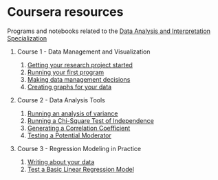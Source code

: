 # Coursera resources

Programs and notebooks related to the [Data Analysis and Interpretation Specialization](https://www.coursera.org/specializations/data-analysis)

1. Course 1 - Data Management and Visualization
    1. [Getting your research project started](http://fcollonval.tumblr.com/post/144046667654/is-internet-usage-increasing-suicide-rate)
    2. [Running your first program](Data_Analysis_First_Program.ipynb)
    3. [Making data management decisions](Making_Data_Management.ipynb)
    4. [Creating graphs for your data](Visualizing_Data.ipynb)

2. Course 2 - Data Analysis Tools
    1. [Running an analysis of variance](Analysis_Variance.ipynb)
    2. [Running a Chi-Square Test of Independence](Chi-Square_Test.ipynb)
    3. [Generating a Correlation Coefficient](PearsonCorrelation.ipynb)
    4. [Testing a Potential Moderator](PotentialModerator.ipynb)

3. Course 3 - Regression Modeling in Practice
    1. [Writing about your data](WritingAboutData.ipynb)
    2. [Test a Basic Linear Regression Model](BasicLinearRegression.ipynb)
    